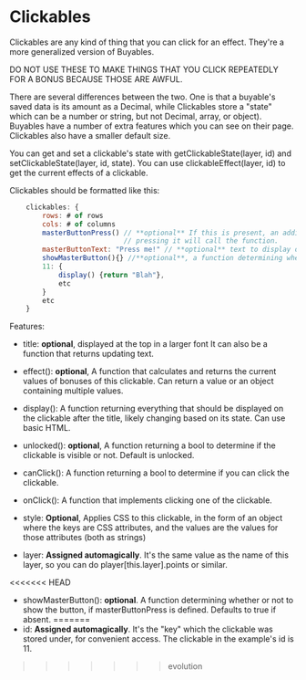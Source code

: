 # Clickables

Clickables are any kind of thing that you can click for an effect. They're a more generalized version of Buyables.

DO NOT USE THESE TO MAKE THINGS THAT YOU CLICK REPEATEDLY FOR A BONUS BECAUSE THOSE ARE AWFUL.

There are several differences between the two. One is that a buyable's saved data is its amount as a Decimal, while
Clickables store a "state" which can be a number or string, but not Decimal, array, or object). 
Buyables have a number of extra features which you can see on their page.
Clickables also have a smaller default size.

You can get and set a clickable's state with getClickableState(layer, id) and setClickableState(layer, id, state).
You can use clickableEffect(layer, id) to get the current effects of a clickable.

Clickables should be formatted like this:

```js
    clickables: {
        rows: # of rows
        cols: # of columns
        masterButtonPress() // **optional** If this is present, an additional button will appear above the clickables.
                            // pressing it will call the function.
        masterButtonText: "Press me!" // **optional** text to display on the Master Button
        showMasterButton(){} //**optional**, a function determining whether or not to show the button. Defaults to true if absent.
        11: {
            display() {return "Blah"},
            etc
        }
        etc
    }
```

Features:

- title: **optional**, displayed at the top in a larger font
         It can also be a function that returns updating text.
                    
- effect(): **optional**, A function that calculates and returns the current values of bonuses
            of this clickable. Can return a value or an object containing multiple values.

- display(): A function returning everything that should be displayed on the clickable after the title, likely
             changing based on its state. Can use basic HTML.

- unlocked(): **optional**, A function returning a bool to determine if the clickable is visible or not. Default is unlocked.

- canClick(): A function returning a bool to determine if you can click the clickable.

- onClick(): A function that implements clicking one of the clickable. 

- style: **Optional**, Applies CSS to this clickable, in the form of an object where the keys are CSS attributes,
         and the values are the values for those attributes (both as strings)

- layer: **Assigned automagically**. It's the same value as the name of this layer, so you can do player[this.layer].points or similar.

<<<<<<< HEAD
- showMasterButton(): **optional**. A function determining whether or not to show the button, if masterButtonPress is defined. Defaults to true if absent.
=======
- id: **Assigned automagically**. It's the "key" which the clickable was stored under, for convenient access.
      The clickable in the example's id is 11.
>>>>>>> evolution
